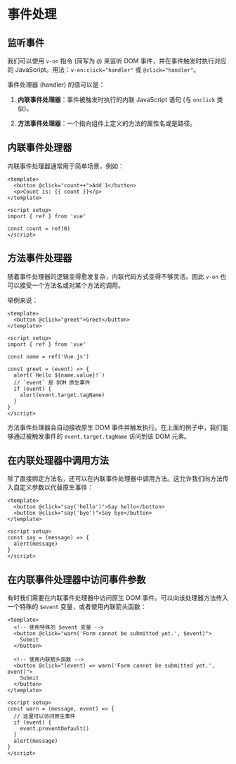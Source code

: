 <script setup>
import MethodHandlers from './event-demos/MethodHandlers.vue'
import InlineHandlers from './event-demos/InlineHandlers.vue'
import CallingMethods from './event-demos/CallingMethods.vue'
import AccessingArgument from './event-demos/AccessingArgument.vue'
</script>

# 事件处理

## 监听事件

我们可以使用 `v-on` 指令 (简写为 `@`) 来监听 DOM 事件，并在事件触发时执行对应的 JavaScript。用法：`v-on:click="handler"` 或 `@click="handler"`。

事件处理器 (handler) 的值可以是：

1. **内联事件处理器**：事件被触发时执行的内联 JavaScript 语句 (与 `onclick` 类似)。

2. **方法事件处理器**：一个指向组件上定义的方法的属性名或是路径。

## 内联事件处理器

内联事件处理器通常用于简单场景，例如：

```vue
<template>
  <button @click="count++">Add 1</button>
  <p>Count is: {{ count }}</p>
</template>

<script setup>
import { ref } from 'vue'

const count = ref(0)
</script>
```

<inline-handlers />

## 方法事件处理器

随着事件处理器的逻辑变得愈发复杂，内联代码方式变得不够灵活。因此 `v-on` 也可以接受一个方法名或对某个方法的调用。

举例来说：

```vue
<template>
  <button @click="greet">Greet</button>
</template>

<script setup>
import { ref } from 'vue'

const name = ref('Vue.js')

const greet = (event) => {
  alert(`Hello ${name.value}!`)
  // `event` 是 DOM 原生事件
  if (event) {
    alert(event.target.tagName)
  }
}
</script>
```

<method-handlers />

方法事件处理器会自动接收原生 DOM 事件并触发执行。在上面的例子中，我们能够通过被触发事件的 `event.target.tagName` 访问到该 DOM 元素。

## 在内联处理器中调用方法

除了直接绑定方法名，还可以在内联事件处理器中调用方法。这允许我们向方法传入自定义参数以代替原生事件：

```vue
<template>
  <button @click="say('hello')">Say hello</button>
  <button @click="say('bye')">Say bye</button>
</template>

<script setup>
const say = (message) => {
  alert(message)
}
</script>
```

<CallingMethods />

## 在内联事件处理器中访问事件参数

有时我们需要在内联事件处理器中访问原生 DOM 事件。可以向该处理器方法传入一个特殊的 `$event` 变量，或者使用内联箭头函数：

<!-- prettier-ignore -->
```vue
<template>
  <!-- 使用特殊的 $event 变量 -->
  <button @click="warn('Form cannot be submitted yet.', $event)">
    Submit
  </button>

  <!-- 使用内联箭头函数 -->
  <button @click="(event) => warn('Form cannot be submitted yet.', event)">
    Submit
  </button>
</template>

<script setup>
const warn = (message, event) => {
  // 这里可以访问原生事件
  if (event) {
    event.preventDefault()
  }
  alert(message)
}
</script>
```

<AccessingArgument />
